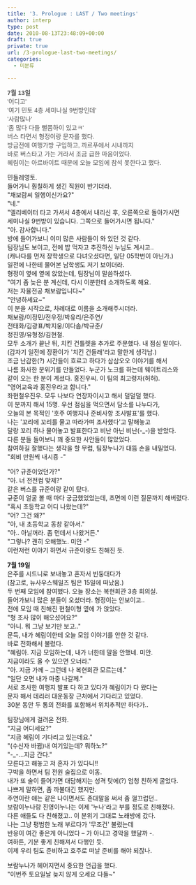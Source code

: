 ```yaml
---
title: '3. Prologue : LAST / Two meetings'
author: interp
type: post
date: 2010-08-13T23:48:09+00:00
draft: true
private: true
url: /3-prologue-last-two-meetings/
categories:
  - 미분류

---
```

<span class="Apple-style-span" style="color: rgb(80, 80, 80); font-family: tahoma, verdana, sans-serif, 굴림, Gulim; "><strong>7월 13일</strong><br /> '어디고'<br /> '여기 민토 4층 세미나실 9번방인데'<br /> '사람많나'<br /> '좀 많다 다들 뻘쭘하이 있고ㅋ'<br /> 버스 타면서 형정이랑 문자를 했다.<br /> 방금전에 여행가방 구입하고, 까르푸에서 시내까지<br /> 바로 버스타고 가는 거라서 조금 급한 마음이었다.<br /> 혜림이는 아르바이트 때문에 오늘 모임에 참석 못한다고 했다.</p> 

<p>
  민들레영토.<br /> 들어가니 훤칠하게 생긴 직원이 반기더라.<br /> "채보람씨 일행이신가요?"<br /> "네."<br /> "엘리베이터 타고 가셔서 4층에서 내리신 후, 오른쪽으로 돌아가시면<br /> 세미나실 9번방이 있습니다. 그쪽으로 들어가시면 됩니다."<br /> "아. 감사합니다."<br /> 방에 들어가보니 이미 많은 사람들이 와 있던 것 같다.<br /> 팀장님도 보이고, 전에 밥 먹자고 추진하신 누님도 계시고..<br /> (캐나다를 먼저 장학생으로 다녀오셨다면, 일단 05학번이 아닌가.)<br /> 일전에 나한테 물어본 남학생도 저기 보이더라.<br /> 형정이 옆에 옆에&nbsp;앉았는데, 팀장님이 말씀하셨다.<br /> "여기 좀 늦은 분 계신데, 다시 이분한테 소개하도록 해요.<br /> 저는 자율전공 채보람입니다~"<br /> "안녕하세요~"<br /> 이 분을 시작으로, 차례대로 이름을 소개해주시더라.<br /> 채보람/이정민/전우정/박유리/은주연/<br /> 전태화/김광표/박지웅/이다솜/박규준/<br /> 정진영/유형정/김현철.<br /> 모두 소개가 끝난 뒤, 치킨 건틀렛을 추가로 주문했다. 내 점심 말이다.<br /> (갑자기 일전에 장환이가 '치킨 건들래'라고 말한게 생각남.)<br /> 조금 난감한(?) 시간들이 흐르고 하다가 삼삼오오 이야기를 해서<br /> 나름 화사한 분위기를 만들었다. 누군가 노크를 하는데 웨이트리스와<br /> 같이 오는 한 분이 계셨다. 홍진우씨. 이 팀의 최고령자(허허).<br /> "영어교육과 홍진우라고 합니다."<br /> 좌현철우진우. 모두 나보다 연장자이시고 해서 덜덜덜 했다.<br /> 이 분까지 해서 15명. 우선 점심을 먹으면서 담소를 나누다가,<br /> 오늘의 본 목적인 '호주 여행지나 준비사항 조사발표'를 했다.<br /> 나는 '꼬리에 꼬리를 물고 따라가며 조사했다'고 말해놓고<br /> 달랑 꼬리 하나 물어놓고 발표한다고 비난 아닌 비난(-_-)을 받았다.<br /> 다른 분들 들어보니 꽤 중요한 사안들이 많았었다.<br /> 참여하길 잘했다는 생각을 할 무렵, 팀장누나가 대뜸 손을 내밀었다.<br /> "회비 만원씩 내시죵 -"
</p>

<p>
  "어? 규준이었던가?"<br /> "아. 너 전전컴 맞제?"<br /> 같은 버스를 규준이랑 같이 탔다.<br /> 규준이 얼굴 볼 때 마다 궁금했었었는데, 초면에 이런 질문까지 해버렸다.<br /> "혹시 초등학교 어디 나왔는데?"<br /> "어? 그건 왜?"<br /> "아, 내 초등학교 동창 같아서."<br /> "아.. 아닐꺼라. 좀 먼데서 나왔거든."<br /> "그렇나? 괜히 오해했노. 미안 -"<br /> 이런저런 이야기 하면서 규준이랑도 친해진 듯.
</p>

<p>
  <strong>7월 19일</strong><br /> 은주를 시드니로 보내놓고 혼자서 빈둥대다가<br /> (참고로, 뉴사우스웨일즈 팀은 15일에 떠났음.)<br /> 두 번째 모임에 참여했다. 오늘 장소는 복현회관 3층 회의실.<br /> 들어가보니 많은 분들이 오셨더라. 형정이는 안보이고..<br /> 전에 모임 때 친해진 현철이형 옆에 가 앉았다.<br /> "형 조사 많이 해오셨어요?"<br /> "아니. 뭐 그냥 보기만 보고.."<br /> 문득, 내가 혜림이한테 오늘 모임 이야기를 안한 것 같다.<br /> 바로 전화해서 불렀다.<br /> "혜림아. 지금 모임하는데, 내가 너한테 말을 안했네. 미안.<br /> 지금이라도 올 수 있으면 오너라."<br /> "아. 지금 가께 &#8211; 그런데 나 복현회관 모르는데."<br /> "일단 오면 내가 마중 나갈께."<br /> 서로 조사한 여행지 발표 다 하고 있다가 혜림이가 다 왔다는<br /> 문자 해서 데리러 대운동장 근처에서 기다리고 있었다.<br /> 30분 동안 두 통의 전화를 포함해서 위치추적만 하다가..
</p>

<p>
  팀장님에게 걸려온 전화.<br /> "지금 어디세요?"<br /> "지금 혜림이 기다리고 있는데요."<br /> "(수신자 바뀜)내 여기있는데? 뭐하노?"<br /> "-_-&#8230;지금 간다."<br /> 모른다고 해놓고 저 혼자 가 있다니!!<br /> 구박을 하면서 팀 전원 술집으로 이동.<br /> 내가 또 술이 들어가면 대담해지는 성격 탓에(?) 엄청 친하게 굴었다.<br /> 나쁘게 말하면, 좀 까불대긴 했지만.<br /> 주연이란 애는 같은 나이면서도 존대말을 써서 좀 껄끄럽던..<br /> 보람이누나랑 진영이누나는 이제 '누나'라고 부를 정도로 친해졌다.<br /> 다른 애들도 다 친해졌고.. 이 분위기 그대로 노래방에 갔다.<br /> 나는 그냥 평범한 노래 부르다가 '무조건' 불렀는데<br /> 반응이 여간 좋은게 아니었다 &#8211; 가 아니고 경악을 했달까 -.<br /> 여하튼, 기분 좋게 친해져서 다행인 듯.<br /> 이제 우리 팀도 준비하고 호주로 떠날 준비를 해야 되잖나.
</p>

<p>
  보람누나가 헤어지면서 중요한 언급을 했다.&nbsp;<br /> "이번주 토요일날 늦지 않게 오세요 다들~"</span>
</p>